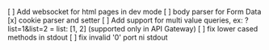 [ ] Add websocket for html pages in dev mode
[ ] body parser for Form Data
[x] cookie parser and setter
[ ] Add support for multi value queries, ex: ?list=1&list=2 = list: [1, 2] (supported only in API Gateway)
[ ] fix lower cased methods in stdout
[ ] fix invalid '0' port ni stdout
